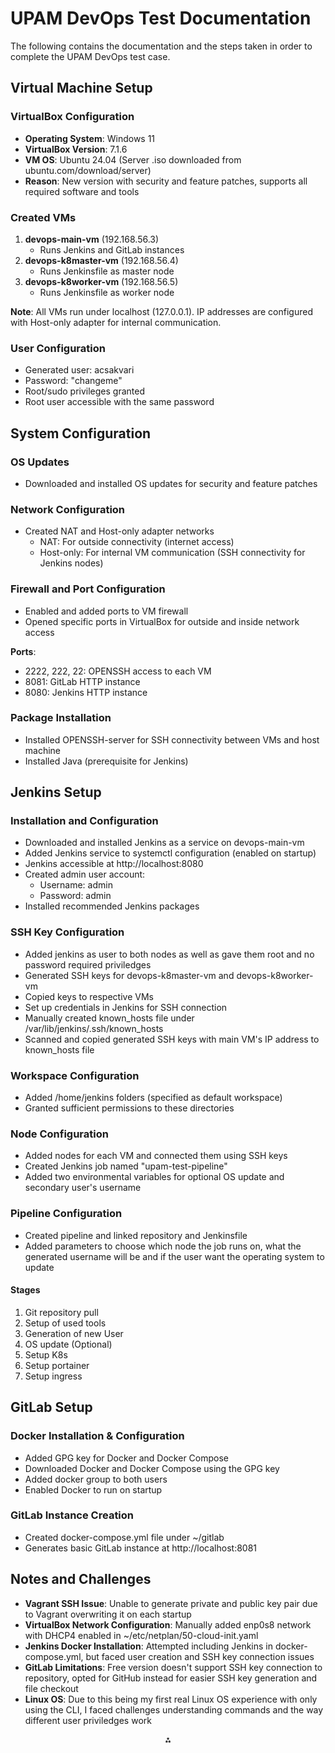 # UPAM DevOps Test Documentation

The following contains the documentation and the steps taken in order to complete the UPAM DevOps test case.

## Virtual Machine Setup

### VirtualBox Configuration

- **Operating System**: Windows 11
- **VirtualBox Version**: 7.1.6
- **VM OS**: Ubuntu 24.04 (Server .iso downloaded from ubuntu.com/download/server)
- **Reason**: New version with security and feature patches, supports all required software and tools


### Created VMs

1. **devops-main-vm** (192.168.56.3)
    - Runs Jenkins and GitLab instances
2. **devops-k8master-vm** (192.168.56.4)
    - Runs Jenkinsfile as master node
3. **devops-k8worker-vm** (192.168.56.5)
    - Runs Jenkinsfile as worker node

**Note**: All VMs run under localhost (127.0.0.1). IP addresses are configured with Host-only adapter for internal communication.

### User Configuration

- Generated user: acsakvari
- Password: "changeme"
- Root/sudo privileges granted
- Root user accessible with the same password


## System Configuration

### OS Updates

- Downloaded and installed OS updates for security and feature patches


### Network Configuration

- Created NAT and Host-only adapter networks
    - NAT: For outside connectivity (internet access)
    - Host-only: For internal VM communication (SSH connectivity for Jenkins nodes)


### Firewall and Port Configuration

- Enabled and added ports to VM firewall
- Opened specific ports in VirtualBox for outside and inside network access

**Ports**:

- 2222, 222, 22: OPENSSH access to each VM
- 8081: GitLab HTTP instance
- 8080: Jenkins HTTP instance


### Package Installation

- Installed OPENSSH-server for SSH connectivity between VMs and host machine
- Installed Java (prerequisite for Jenkins)


## Jenkins Setup

### Installation and Configuration

- Downloaded and installed Jenkins as a service on devops-main-vm
- Added Jenkins service to systemctl configuration (enabled on startup)
- Jenkins accessible at http://localhost:8080
- Created admin user account:
    - Username: admin
    - Password: admin
- Installed recommended Jenkins packages

### SSH Key Configuration

- Added jenkins as user to both nodes as well as gave them root and no password required priviledges
- Generated SSH keys for devops-k8master-vm and devops-k8worker-vm
- Copied keys to respective VMs
- Set up credentials in Jenkins for SSH connection
- Manually created known_hosts file under /var/lib/jenkins/.ssh/known_hosts
- Scanned and copied generated SSH keys with main VM's IP address to known_hosts file

### Workspace Configuration

- Added /home/jenkins folders (specified as default workspace)
- Granted sufficient permissions to these directories


### Node Configuration

- Added nodes for each VM and connected them using SSH keys
- Created Jenkins job named "upam-test-pipeline"
- Added two environmental variables for optional OS update and secondary user's username

### Pipeline Configuration

- Created pipeline and linked repository and Jenkinsfile
- Added parameters to choose which node the job runs on, what the generated username will be and if the user want the operating system to update

#### Stages

1. Git repository pull 
2. Setup of used tools 
3. Generation of new User
4. OS update (Optional)
5. Setup K8s
6. Setup portainer
7. Setup ingress


## GitLab Setup

### Docker Installation & Configuration

- Added GPG key for Docker and Docker Compose
- Downloaded Docker and Docker Compose using the GPG key
- Added docker group to both users 
- Enabled Docker to run on startup


### GitLab Instance Creation

- Created docker-compose.yml file under ~/gitlab
- Generates basic GitLab instance at http://localhost:8081


## Notes and Challenges

- **Vagrant SSH Issue**: Unable to generate private and public key pair due to Vagrant overwriting it on each startup
- **VirtualBox Network Configuration**: Manually added enp0s8 network with DHCP4 enabled in ~/etc/netplan/50-cloud-init.yaml
- **Jenkins Docker Installation**: Attempted including Jenkins in docker-compose.yml, but faced user creation and SSH key connection issues
- **GitLab Limitations**: Free version doesn't support SSH key connection to repository, opted for GitHub instead for easier SSH key generation and file checkout
- **Linux OS**: Due to this being my first real Linux OS experience with only using the CLI, I faced challenges understanding commands and the way different user priviledges work

<div style="text-align: center">⁂</div>

[^1]: https://ubuntu.com/download/serve

